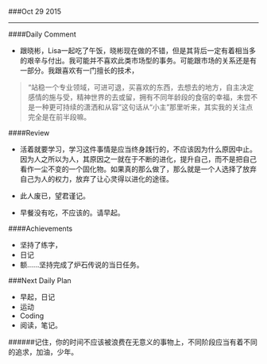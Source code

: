 ###Oct 29 2015
***
####Daily Comment
+ 跟晓彬，Lisa一起吃了午饭，晓彬现在做的不错，但是其背后一定有着相当多的艰辛与付出。我可能并不喜欢此类市场型的事务。可能跟市场的关系还是有一部分。我跟喜欢有一门擅长的技术，

> “站稳一个专业领域，可进可退，买喜欢的东西，去想去的地方，自主决定感情的施与受，精神世界的去或留，拥有不同年龄段的食宿的幸福，未尝不是一种更可持续的潇洒和从容”这句话从“小主”那里听来，其实我的关注点完全是在前半段嘛。

####Review
+ 活着就要学习，学习这件事情是应当终身践行的，不应该因为什么原因中止。因为人之所以为人，其原因之一就在于不断的进化，提升自己，而不是把自己看作一尘不变的一个固化物。如果真的那么做了，那么就是一个人选择了放弃自己为人的权力，放弃了让心灵得以进化的途径。
+ 此人废已，望君谨记。

+ 早餐没有吃，不应该的。请早起。

####Achievements
+ 坚持了练字，
+ 日记 
+ 额……坚持完成了炉石传说的当日任务。

###Next Daily Plan
+ 早起，日记
+ 运动
+ Coding
+ 阅读，笔记。

######记住，你的时间不应该被浪费在无意义的事物上，不同阶段应当有着不同的追求，加油，少年。
